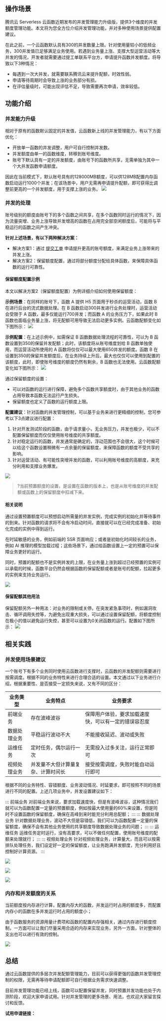 ## 操作场景


腾讯云 Serverless 云函数近期发布的并发管理能力升级版，提供3个维度的并发额度管理功能。本文将为您全方位介绍并发管理功能，并对多种使用场景提供配置建议。

在此之前，一个云函数默认具有300的并发数量上限。针对使用量较小的低频业务，300并发值已足够满足业务使用。若遇到业务量上涨、支撑大型运营活动等大并发的情况，开发者就需要通过提工单联系平台方，申请提升函数并发额度。将导致以下3种情况：

- 每遇到一次大并发，就需要联系腾讯云来提升配额，时效性弱。 
- 申请等待周期时会导致上涨的业务部分有损。
- 在评估量级时，可能出现评估不足，导致需要再次申请，效率较低。



## 功能介绍


### 并发能力升级

相对于原有的函数默认固定的并发值，云函数新上线的并发管理能力，有以下方面优化：

- 开放单一函数的并发调整，用户可自行控制并发数。
- 并发额度由单一的函数维度，转移到账号维度。
- 账号下默认具有一定的并发额度，由账号下的函数所共享，无需单独为其中一个大并发函数申请额度。

因此在当前模式下，默认账号具有的128000MB额度，可以供128MB配置内存函数启动运行1000个并发；在该场景中，用户无需再申请提升配额，即可获得比调整前更高的一个并发额度，用于支撑上涨的业务。
![](https://main.qcloudimg.com/raw/4c936731e2c6f1588c683e982156571b.png)



### 并发的处理

账号级别的额度由账号下的多个函数之间共享，在多个函数同时运行的情况下，因为流量突增、业务上涨导致并发增高的函数在占用完全部空闲额度后，可能将与平稳运行的函数之间产生冲突。

**针对上述场景，有以下两种解决方案：**

- 解决方案1：通过 [提交工单](https://console.cloud.tencent.com/workorder/category) 申请提升更高的账号额度，来满足业务上涨带来的并发上涨。
- 解决方案2：保留额度配置，通过将部分额度分配给具体函数，来保障具体函数的运行可靠性。

#### 保留额度配置示例

本文以解决方案2（保留额度配置）为例详细介绍如何使用保留额度：

**示例场景**：在同样的账号下，函数 A 提供 H5 页面用于秒杀的运营活动，函数 B 在进行后台的流式数据处理。在 B 函数启动300并发进行业务处理时，运营活动会受限于 A 函数，最多仅能运行700并发；而函数 A 的业务压力下，如果此时 B 函数也面临业务量上涨，将无配额可用导致无法启动更多实例。云函数配额变化如下图所示：
![](https://main.qcloudimg.com/raw/6a04aa0825e8df125f45262962327bba.png)

**示例配置**：在上述示例中，如需保证 B 函数数据处理流程的可靠性，可以为 B 函数设置到350的保留并发配额；此时，该额度将从账号维度划给 B 函数单独使用，而运营活动所使用的 A 函数将仅仅可以最大使用650并发的额度。函数 B 在设置到350的保留并发额度后，在业务持续上升后，最大也仅仅可以使用到配置的该额度，此时，即使账号维度的额度仍然有剩余，B 函数也无法使用。云函数配额变化如下图所示：
![](https://main.qcloudimg.com/raw/165d3ea454d4b8dca942a5b3e31abbfc.png)

通过保留额度的设置：
- 可以对函数的运行进行保障，避免多个函数共享额度时，由于其他业务的函数占用导致本函数无法运行产生损失。
- 保留额度也定义了函数的运行额度上限。

**配置建议**：针对函数的并发管理控制，可以基于业务来进行更精细的控制，您可参考以下3点建议进行配置：
1. 针对开发测试阶段的函数，由于请求量小，无业务压力，并发也极少，可以不配置保留额度而仅仅使用账号维度的共享额度。
2. 针对稳定运行的函数，并发通常是确定的，浮动范围也不会很大，这个时候可以给这个函数设置稍微有一点余量的保留额度，来保障函数的额度不受共享的影响。
3. 针对运营活动、有可能性突增并发的函数，可以利用账号维度的高额度，来充分利用和支撑业务爆发。

![](https://main.qcloudimg.com/raw/78c8be70f964bc7e40fccf774f5c0261.png)

>?当前预置额度的设置，是设置在函数的版本上，也是从账号维度的并发配额或函数上的保留额度中扣减下来。


#### 相关说明

通过设置预置额度可以预想启动所需量的并发实例，完成实例的初始化并等待事件的到来。针对函数的请求将不会有冷启动时间，直接就可以在已经完成准备、初始化完成的实例中得到运行。

在时延敏感的业务，例如前端的 SSR 页面响应；或者是初始化时间较长的业务，例如 AI 推理的模型加载过程；这些场景下，通过给函数设置上一定的预置可以保障业务更好的运行。

同时，预置的配额也不是实例并发的上限，在业务量上涨到超过已经预置的实例可以承载的时候，函数平台仍然会根据函数的保留配额或者是账号的配额，拉起更多的实例来支持业务运行。

![](https://main.qcloudimg.com/raw/38d19dd859b8c1ecfb98e8d0130c2c34.png)


#### 保留配额其他用法

保留配额另外一种用法：对业务的限制或关停。在突发紧急事项时，例如漏洞攻击、循环调用失控等，为避免出现重大损失，可以通过设置保留配额，将额度控制在极小的值以避免运行失控，甚至可以设置为0关闭函数的运行。配置如下图所示：
![](https://main.qcloudimg.com/raw/224d3a2459d297800b41beea65bee6a4.png)



## 相关实践

### 并发使用场景建议

一个账号下有多个业务同时使用云函数进行支撑时，云函数的并发配额则需要进行按需调度。根据不同的业务特性来进行合理合适的设置。本文通过以下业务进行介绍，根据重要性、是否接受一定损失来说，又有不同的区分：

| 业务类型 | 业务特点 | 业务要求 | 
|---------|---------|---------|
| 前端业务 | 存在波峰波谷 | 保障用户体验，要求加载速度快，可以有一定的错误容忍度 | 
| 数据处理业务 | 平稳运行波动不大 | 不能接收延迟、波动或失败|
| 运维任务 | 定时任务，偶尔运行一次 | 无需投入过多关注，运行正常即可 |
| 视频处理业务 | 并发量不大但计算量复杂、计算时间长 | 接受按需调度，失败时能自动运行即可|


根据不同的业务特性、容错额度、业务波动情况、时延要求，即可按照不同的场景进行不同的配置。上述几项业务中，并发设置建议如下：

[](id:proposal)
<dx-tabs>
::: 前端业务
对前端业务来说，要求加载速度快，但是有波峰波谷，这种情况我们就可以为函数配置一定量的预置额度，例如按最大使用量的60%来设置，但是同时不设置函数的保留额度，确保在高峰到来时能充分利用总配额；
:::
::: 数据处理业务
针对数据处理业务，波动不大但是容错低，我们可以为函数配置一定量的保留额度，确保不会有其他业务使用的共享额度导致数据处理业务的问题；
:::
::: 运维任务
运维任务定时运行，没有高要求，可以不做任何配置，使用账号维度的配额来处理就行；
:::
::: 视频处理业务
针对视频处理业务，计算量大，而且可以按需排队处理任务，我们设定好一定的保留额度，让业务跑满并发额度，充分利用好且控制好计算资源。
:::
</dx-tabs>


![](https://main.qcloudimg.com/raw/7c4c8576c0c69949f795df472f163d86.png)

![](https://main.qcloudimg.com/raw/165d3ea454d4b8dca942a5b3e31abbfc.png)

![](https://main.qcloudimg.com/raw/38d19dd859b8c1ecfb98e8d0130c2c34.png)




### 内存和并发额度的关系

当前额度按内存进行计算，配置内存大的函数，并发运行时占用的额度多，而配置内存小的函数在多并发运行时占用的额度小；

由于函数服务的资源用量计费项和函数的配置内存强相关，通过内存进行额度控制，一方面可以让我们尽量采用合适的内存来实现业务，另外一方面，针对整体的支出也可以进行有效的控制。

![](https://main.qcloudimg.com/raw/6a9ca742d216db39f8519a4b0c103905.png)




## 总结

通过云函数提供的多层次并发配额管理能力，目前可以获得更强的函数并发管理控制的权限，无需再等待申请配额即可自行根据业务需求快速调整。

目前并发管理功能已经上线，函数可以配置保留并发，同时预置并发功能也处于内测阶段，欢迎大家申请试用。针对并发管理的更多场景、用法，也欢迎大家留言探讨和反馈。

**试用申请链接：**

